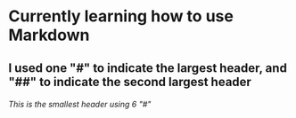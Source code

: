 # Currently learning how to use Markdown
## I used one "#" to indicate the largest header, and "##" to indicate the second largest header 
###### This is the smallest header using 6 "#"
